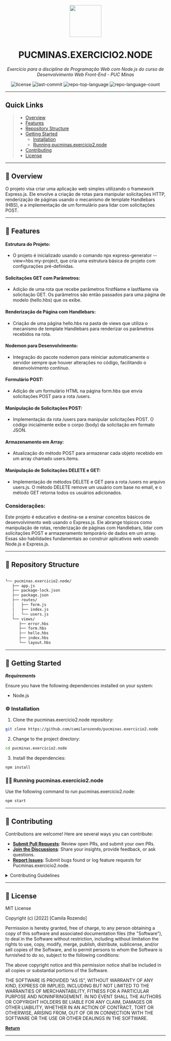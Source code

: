 <p align="center">
  <img src="https://camo.githubusercontent.com/a4e71a0942263821f4cb9213b2808af909e46967d9ed3ccee6e7e122f276efd6/68747470733a2f2f696d672e69636f6e73382e636f6d2f65787465726e616c2d74616c2d72657669766f2d726567756c61722d74616c2d72657669766f2f39362f65787465726e616c2d726561646d652d69732d612d656173792d746f2d6275696c642d612d646576656c6f7065722d6875622d746861742d6164617074732d746f2d7468652d757365722d6c6f676f2d726567756c61722d74616c2d72657669766f2e706e67" width="100" />
</p>
<p align="center">
    <h1 align="center">PUCMINAS.EXERCICIO2.NODE</h1>
</p>
<p align="center">
    <em>Exercício para a disciplina de Programação Web com Node.js do curso de Desenvolvimento Web Front-End - PUC Minas</em>
</p>
<p align="center">
	<img src="https://img.shields.io/github/license/camilarozendo/pucminas.exercicio2.node?style=default&color=0080ff" alt="license">
	<img src="https://img.shields.io/github/last-commit/camilarozendo/pucminas.exercicio2.node?style=default&color=0080ff" alt="last-commit">
	<img src="https://img.shields.io/github/languages/top/camilarozendo/pucminas.exercicio2.node?style=default&color=0080ff" alt="repo-top-language">
	<img src="https://img.shields.io/github/languages/count/camilarozendo/pucminas.exercicio2.node?style=default&color=0080ff" alt="repo-language-count">
<p>
<p align="center">
	<!-- default option, no dependency badges. -->
</p>
<hr>

##  Quick Links

> - [ Overview](#-overview)
> - [ Features](#-features)
> - [ Repository Structure](#-repository-structure)
> - [ Getting Started](#-getting-started)
>   - [ Installation](#-installation)
>   - [ Running pucminas.exercicio2.node](#-running-pucminas.exercicio2.node)
> - [ Contributing](#-contributing)
> - [ License](#-license)

---

## 📍 Overview

O projeto visa criar uma aplicação web simples utilizando o framework Express.js. Ele envolve a criação de rotas para manipular solicitações HTTP, renderização de páginas usando o mecanismo de template Handlebars (HBS), e a implementação de um formulário para lidar com solicitações POST.

---

## 🔮 Features

#### Estrutura do Projeto:

- O projeto é inicializado usando o comando npx express-generator --view=hbs my-project, que cria uma estrutura básica de projeto com configurações pré-definidas.

#### Solicitações GET com Parâmetros:

- Adição de uma rota que recebe parâmetros firstName e lastName via solicitação GET. Os parâmetros são então passados para uma página de modelo (hello.hbs) que os exibe.

#### Renderização de Página com Handlebars:

- Criação de uma página hello.hbs na pasta de views que utiliza o mecanismo de template Handlebars para renderizar os parâmetros recebidos na rota.

#### Nodemon para Desenvolvimento:

- Integração do pacote nodemon para reiniciar automaticamente o servidor sempre que houver alterações no código, facilitando o desenvolvimento contínuo.

#### Formulário POST:

- Adição de um formulário HTML na página form.hbs que envia solicitações POST para a rota /users.

#### Manipulação de Solicitações POST:

- Implementação da rota /users para manipular solicitações POST. O código inicialmente exibe o corpo (body) da solicitação em formato JSON.

#### Armazenamento em Array:

- Atualização do método POST para armazenar cada objeto recebido em um array chamado users.items.

#### Manipulação de Solicitações DELETE e GET:

- Implementação de métodos DELETE e GET para a rota /users no arquivo users.js. O método DELETE remove um usuário com base no email, e o método GET retorna todos os usuários adicionados.

### Considerações:

Este projeto é educativo e destina-se a ensinar conceitos básicos de desenvolvimento web usando o Express.js. Ele abrange tópicos como manipulação de rotas, renderização de páginas com Handlebars, lidar com solicitações POST e armazenamento temporário de dados em um array. Essas são habilidades fundamentais ao construir aplicativos web usando Node.js e Express.js.

---

## 🧩 Repository Structure

```sh

└── pucminas.exercicio2.node/
   ├── app.js
   ├── package-lock.json
   ├── package.json
   ├── routes/
   │   ├── form.js
   │   ├── index.js
   │   └── users.js
   └── views/
      ├── error.hbs
      ├── form.hbs
      ├── hello.hbs
      ├── index.hbs
      └── layout.hbs

```


---

## 🚀 Getting Started

***Requirements***

Ensure you have the following dependencies installed on your system:

* Node.js

### ⚙️ Installation

1. Clone the pucminas.exercicio2.node repository:

```sh
git clone https://github.com/camilarozendo/pucminas.exercicio2.node
```

2. Change to the project directory:

```sh
cd pucminas.exercicio2.node
```

3. Install the dependencies:

```sh
npm install
```

### 👩‍💻 Running pucminas.exercicio2.node

Use the following command to run pucminas.exercicio2.node:

```sh
npm start
```



---



## 🤝 Contributing

Contributions are welcome! Here are several ways you can contribute:

- **[Submit Pull Requests](https://github/camilarozendo/pucminas.exercicio2.node/blob/main/CONTRIBUTING.md)**: Review open PRs, and submit your own PRs.
- **[Join the Discussions](https://github/camilarozendo/pucminas.exercicio2.node/discussions)**: Share your insights, provide feedback, or ask questions.
- **[Report Issues](https://github/camilarozendo/pucminas.exercicio2.node/issues)**: Submit bugs found or log feature requests for Pucminas.exercicio2.node.

<details closed>
    <summary>Contributing Guidelines</summary>

1. **Fork the Repository**: Start by forking the project repository to your GitHub account.
2. **Clone Locally**: Clone the forked repository to your local machine using a Git client.
   ```sh
   git clone https://github.com/camilarozendo/pucminas.exercicio2.node
   ```
3. **Create a New Branch**: Always work on a new branch, giving it a descriptive name.
   ```sh
   git checkout -b new-feature-x
   ```
4. **Make Your Changes**: Develop and test your changes locally.
5. **Commit Your Changes**: Commit with a clear message describing your updates.
   ```sh
   git commit -m 'Implemented new feature x.'
   ```
6. **Push to GitHub**: Push the changes to your forked repository.
   ```sh
   git push origin new-feature-x
   ```
7. **Submit a Pull Request**: Create a PR against the original project repository. Clearly describe the changes and their motivations.

Once your PR is reviewed and approved, it will be merged into the main branch.

</details>

---

## 📄 License

MIT License

Copyright (c) [2022] [Camila Rozendo]

Permission is hereby granted, free of charge, to any person obtaining a copy
of this software and associated documentation files (the "Software"), to deal
in the Software without restriction, including without limitation the rights
to use, copy, modify, merge, publish, distribute, sublicense, and/or sell
copies of the Software, and to permit persons to whom the Software is
furnished to do so, subject to the following conditions:

The above copyright notice and this permission notice shall be included in all
copies or substantial portions of the Software.

THE SOFTWARE IS PROVIDED "AS IS", WITHOUT WARRANTY OF ANY KIND, EXPRESS OR
IMPLIED, INCLUDING BUT NOT LIMITED TO THE WARRANTIES OF MERCHANTABILITY,
FITNESS FOR A PARTICULAR PURPOSE AND NONINFRINGEMENT. IN NO EVENT SHALL THE
AUTHORS OR COPYRIGHT HOLDERS BE LIABLE FOR ANY CLAIM, DAMAGES OR OTHER
LIABILITY, WHETHER IN AN ACTION OF CONTRACT, TORT OR OTHERWISE, ARISING FROM,
OUT OF OR IN CONNECTION WITH THE SOFTWARE OR THE USE OR OTHER DEALINGS IN THE
SOFTWARE.

[**Return**](#-quick-links)

---
